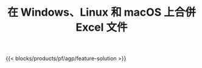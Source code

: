 ﻿---
title: 在 Windows、Linux 和 macOS 上合併 Excel 文件 
weight: 7730
url: /zh-hant/merger
description: 免費的應用程序和 API 可組合 Excel XLS、XLSX、CSV、TSV、ODS、SXC 和 FODS 文件
---
{{< blocks/products/pf/agp/feature-solution >}} 

